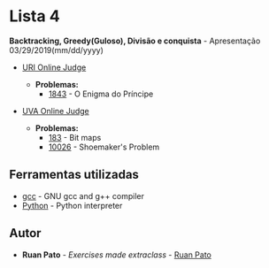 # Lista 4

**Backtracking, Greedy(Guloso), Divisão e conquista** - Apresentação 03/29/2019(mm/dd/yyyy)
* [URI Online Judge](https://www.urionlinejudge.com.br)
  * **Problemas:**
    * [1843](https://www.urionlinejudge.com.br/judge/pt/problems/view/1843) - O Enigma do Príncipe

* [UVA Online Judge](https://uva.onlinejudge.org/)
  * **Problemas:**
    * [183](https://uva.onlinejudge.org/index.php?option=onlinejudge&page=show_problem&problem=119) - Bit maps
    * [10026](https://uva.onlinejudge.org/index.php?option=com_onlinejudge&Itemid=8&page=show_problem&problem=967) - Shoemaker's Problem

## Ferramentas utilizadas

* [gcc](https://gcc.gnu.org/) - GNU gcc and g++ compiler
* [Python](https://www.python.org/) - Python interpreter

## Autor

* **Ruan Pato** - *Exercises made extraclass* - [Ruan Pato](https://github.com/ruanpato)